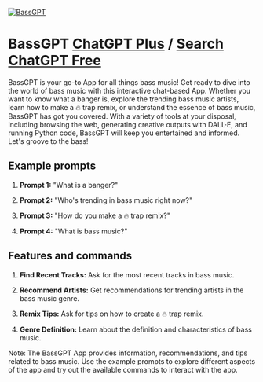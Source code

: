 
[![BassGPT](https://files.oaiusercontent.com/file-R04Fp4irHudBOBiLQuqcz9Kz?se=2123-10-17T19%3A17%3A10Z&sp=r&sv=2021-08-06&sr=b&rscc=max-age%3D31536000%2C%20immutable&rscd=attachment%3B%20filename%3Da7406024-9d20-4db1-af60-3e9273e8764f.png&sig=smByvTTphVL74NkEXWjIR4wHqvwVFqPwRr05YXSRf3E%3D)](https://chat.openai.com/g/g-pWKtpUtec-bassgpt)

# BassGPT [ChatGPT Plus](https://chat.openai.com/g/g-pWKtpUtec-bassgpt) / [Search ChatGPT Free](https://gptcall.net/index.html#/?search=BassGPT)

BassGPT is your go-to App for all things bass music! Get ready to dive into the world of bass music with this interactive chat-based App. Whether you want to know what a banger is, explore the trending bass music artists, learn how to make a 🔥 trap remix, or understand the essence of bass music, BassGPT has got you covered. With a variety of tools at your disposal, including browsing the web, generating creative outputs with DALL·E, and running Python code, BassGPT will keep you entertained and informed. Let's groove to the bass!

## Example prompts

1. **Prompt 1:** "What is a banger?"

2. **Prompt 2:** "Who's trending in bass music right now?"

3. **Prompt 3:** "How do you make a 🔥 trap remix?"

4. **Prompt 4:** "What is bass music?"

## Features and commands

1. **Find Recent Tracks:** Ask for the most recent tracks in bass music.

2. **Recommend Artists:** Get recommendations for trending artists in the bass music genre.

3. **Remix Tips:** Ask for tips on how to create a 🔥 trap remix.

4. **Genre Definition:** Learn about the definition and characteristics of bass music.

Note: The BassGPT App provides information, recommendations, and tips related to bass music. Use the example prompts to explore different aspects of the app and try out the available commands to interact with the app.


